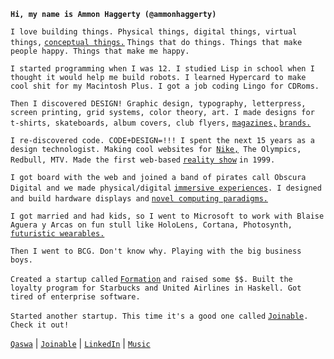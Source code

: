 __`Hi, my name is Ammon Haggerty (@ammonhaggerty)`__

`I love building things. Physical things, digital things, virtual things,` [`conceptual things.`](https://qaswa.com/sixth-sense) `Things that do things. Things that make people happy. Things that make me happy.`

`I started programming when I was 12. I studied Lisp in school when I thought it would help me build robots. I learned Hypercard to make cool shit for my Macintosh Plus. I got a job coding Lingo for CDRoms. `

`Then I discovered DESIGN! Graphic design, typography, letterpress, screen printing, grid systems, color theory, art. I made designs for t-shirts, skateboards, album covers, club flyers,` [`magazines,`](https://qaswa.com/rhythmos-issue-2) [`brands.`](https://qaswa.com/37signals)

`I re-discovered code. CODE+DESIGN=!!! I spent the next 15 years as a design technologist. Making cool websites for `[`Nike,`](https://qaswa.com/nike-skateboarding-v3)` The Olympics, Redbull, MTV. Made the first web-based` [`reality show`](https://qaswa.com/first-ascent) `in 1999.`

`I got board with the web and joined a band of pirates call Obscura Digital and we made physical/digital` [`immersive experiences`](https://qaswa.com/facebook-ar)`. I designed and build hardware displays and` [`novel computing paradigms.`](https://qaswa.com/bluescape)

`I got married and had kids, so I went to Microsoft to work with Blaise Aguera y Arcas on fun stull like HoloLens, Cortana, Photosynth,` [`futuristic wearables.`](https://qaswa.com/serendipity-watch)

`Then I went to BCG. Don't know why. Playing with the big business boys.`

`Created a startup called` [`Formation`](https://qaswa.com/formation) `and raised some $$. Built the loyalty program for Starbucks and United Airlines in Haskell. Got tired of enterprise software. `

`Started another startup. This time it's a good one called` [`Joinable`](https://qaswa.com/purpose-and-belonging)`. Check it out!`

[`Qaswa`](https://qaswa.com/) | [`Joinable`](https://joinable.us/) | [`LinkedIn`](https://www.linkedin.com/in/ammon/) | [`Music`](https://qaswa.com/music)


<!---
ammonhaggerty/ammonhaggerty is a ✨ special ✨ repository because its `README.md` (this file) appears on your GitHub profile.
You can click the Preview link to take a look at your changes.
--->
